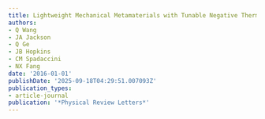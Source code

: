 ```yaml
---
title: Lightweight Mechanical Metamaterials with Tunable Negative Thermal Expansion
authors:
- Q Wang
- JA Jackson
- Q Ge
- JB Hopkins
- CM Spadaccini
- NX Fang
date: '2016-01-01'
publishDate: '2025-09-18T04:29:51.007093Z'
publication_types:
- article-journal
publication: '*Physical Review Letters*'
---
```

